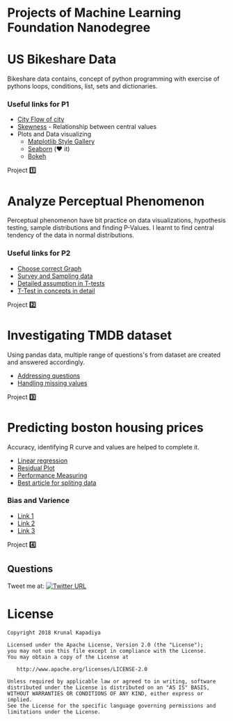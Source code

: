 # Projects of Machine Learning Foundation Nanodegree 

# US Bikeshare Data 

Bikeshare data contains, concept of python programming with exercise of pythons loops, conditions, list, sets and dictionaries.

### Useful links for P1
- [City Flow of city](https://vimeo.com/173787508)
- [Skewness](https://en.wikipedia.org/wiki/Skewness) - Relationship between central values 
- Plots and Data visualizing
    - [Matplotlib Style Gallery](https://tonysyu.github.io/raw_content/matplotlib-style-gallery/gallery.html)
    - [Seaborn](https://seaborn.pydata.org/) (:heart: it)
    - [Bokeh](https://bokeh.pydata.org/en/latest/)

Project [__:one:__](https://github.com/krunal3kapadiya/MLFND/tree/master/P1-US-BikeShare-Data)

# Analyze Perceptual Phenomenon

Perceptual phenomenon have bit practice on data visualizations, hypothesis testing, sample distributions and finding P-Values. I learnt to find central tendency of the data in normal distributions.

### Useful links for P2
- [Choose correct Graph](https://www.tableau.com/sites/default/files/media/which_chart_v6_final_0.pdf)
- [Survey and Sampling data](https://nces.ed.gov/blogs/nces/post/statistical-concepts-in-brief-how-and-why-does-nces-use-sample-surveys)
- [Detailed assumption in T-tests](http://www.psychology.emory.edu/clinical/bliwise/Tutorials/TOM/meanstests/assump.htm)
- [T-Test in concepts in detail](http://support.minitab.com/en-us/minitab/17/topic-library/basic-statistics-and-graphs/hypothesis-tests/tests-of-means/why-use-paired-t/)

Project [__:two:__](https://github.com/krunal3kapadiya/MLFND/tree/master/P2-Perceptual-Phenomenon)

# Investigating TMDB dataset

Using pandas data, multiple range of questions's from dataset are created and answered accordingly.

- [Addressing questions](https://buckwoody.wordpress.com/2015/12/30/the-hardest-thing-in-data-science/)
- [Handling missing values](https://gallery.azure.ai/Experiment/Methods-for-handling-missing-values-1)

Project [__:three:__](https://github.com/krunal3kapadiya/MLFND/tree/master/P3-Investigating-Tmdb-Dataset)

# Predicting boston housing prices

Accuracy, identifying R curve and values are helped to complete it.

- [Linear regression](https://pythonspot.com/linear-regression/)
- [Residual Plot](http://www.scikit-yb.org/en/latest/api/regressor/residuals.html)
- [Performance Measuring](https://classroom.udacity.com/courses/ud730/lessons/6370362152/concepts/63798118300923)
- [Best article for spliting data](https://info.salford-systems.com/blog/bid/337783/Why-Data-Scientists-Split-Data-into-Train-and-Test)

### Bias and Varience
- [Link 1](http://scott.fortmann-roe.com/docs/BiasVariance.html)
- [Link 2](https://insidebigdata.com/2014/10/22/ask-data-scientist-bias-vs-variance-tradeoff/)
- [Link 3](https://machinelearningmastery.com/gentle-introduction-to-the-bias-variance-trade-off-in-machine-learning/)

Project [__:four:__](https://github.com/krunal3kapadiya/MLFND/tree/master/P4-Boston-Housing)

## Questions

Tweet me at: 
[![Twitter URL](https://img.shields.io/badge/Twitter-@krunal3kapadiya-blue.svg?style=for-the-badge)](https://twitter.com/krunal3kapadiya)

# License

    Copyright 2018 Krunal Kapadiya

    Licensed under the Apache License, Version 2.0 (the "License");
    you may not use this file except in compliance with the License.
    You may obtain a copy of the License at

       http://www.apache.org/licenses/LICENSE-2.0

    Unless required by applicable law or agreed to in writing, software
    distributed under the License is distributed on an "AS IS" BASIS,
    WITHOUT WARRANTIES OR CONDITIONS OF ANY KIND, either express or implied.
    See the License for the specific language governing permissions and
    limitations under the License.
